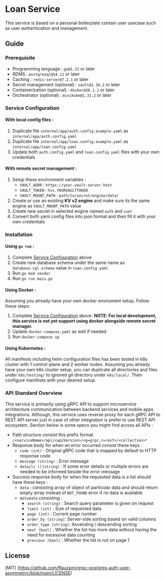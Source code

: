 # Loan Service
This service is based on a personal boilerplate contain user usecase such as user authentication and management.

## Guide
### Prerequisite
- Programming language : `go@1.21` or later
- RDMS : `postgresql@14.11` or later
- Caching : `redis-server@7.2.1` or later
- Secret management (optional) : `vault@1.16.2` or later
- Containerization (optional) : `docker@26.1.1` or later
- Orchestrator (optional) : `minikube@1.31.2` or later

### Service Configuration
#### With local config files :
1. Duplicate file `internal/app/auth.config.example.yaml` as `internal/app/auth.config.yaml`
2. Duplicate file `internal/app/loan.config.example.yaml` as `internal/app/loan.config.yaml`
3. Update both `auth.config.yaml` and `loan.config.yaml` files with your own credentials

#### With remote secret management :
1. Setup these environment variables :
    - `VAULT_ADDR` : `https://your-vault-server-host`
    - `VAULT_TOKEN` : `hvs.YOURVAULTTOKEN`
    - `VAULT_MOUNT_PATH` : `path/to/secret/engine/data/`
2. Create or use an existing **KV v2 engine** and make sure its the same engine as `VAULT_MOUNT_PATH` value
3. Create new secret in selected engine named `auth` and `user`
4. Convert both yaml config files into json format and then fill it with your own credentials

### Installation
#### Using `go run` :
1. Complete [Service Configuration](#service-configuration) above
2. Create new database schema under the same name as `database.sql.schema` value in `loan.config.yaml`
3. Run `go mod vendor`
4. Run `go run main.go`

#### Using Docker :
Assuming you already have your own docker enviroment setup, Follow these steps:
1. Complete [Service Configuration](#service-configuration) above. **NOTE: For local development, this service is not yet support using docker alongside remote secret manager.**
2. Update `docker-compose.yaml` as well if needed
3. Run `docker-compose up`

#### Using Kubernetes :
All manifests including helm configuration files has been tested in k8s cluster with 1 control-plane and 2 worker nodes.
Assuming you already have your own k8s cluster setup, you can duplicate all directories and files under `k8s/testing/` to ignored git directory under `k8s/local/`. Then configure manifests with your desired setup.

### API Standard Overview
This service is primarily using gRPC API to support microservice architecture communication between backend services and mobile apps integrations. Although, this service uses reverse proxy for each gRPC API to REST API server just in case of other integration is prefer to use REST API ecosystem. Section below is some specs you might find across all APIs :
- Path structure consist this prefix format `/<serviceName>/api/<apiVersion>/<g=grpc,r=rest>/<collection>*`
- Response body for when an error occurred consist these keys :
    - `code (int)` : Original gRPC code that is mapped by default to HTTP response code
    - `message (string)` : Error message
    - `details ([]string)` : If some error details or multiple errors are needed to be informed beside the error message
- Success response body for when the requested data is a list should have these keys :
    - `data` : consisting array of object of particular data and should return empty array instead of `NOT_FOUND` error if no data is available
    - `metadata` consisting :
        - `search (string)` : Search query parameter is given on request
        - `limit (int)` : Size of requested data
        - `page (int)` : Current page number
        - `order_by (string)`: Server-side sorting based on valid columns
        - `order_type (string)`: Ascending / descending sorting
        - `next (bool)` : Whether the list has more data without having the need for excessive data counting
        - `previous (bool)` : Whether the list is not on page 1

## License
[MIT] (https://github.com/ffauzann/grpc-postgres-auth-user-asymmetric/blob/main/LICENSE) 